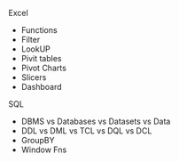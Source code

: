 Excel
- Functions
- Filter
- LookUP
- Pivit tables
- Pivot Charts
- Slicers
- Dashboard

SQL
- DBMS vs Databases vs Datasets vs Data
- DDL vs DML vs TCL vs DQL vs DCL
- GroupBY
- Window Fns

